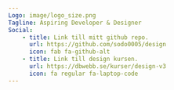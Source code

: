 ```yaml
---
Logo: image/logo_size.png
Tagline: Aspiring Developer & Designer
Social:
    - title: Link till mitt github repo.
      url: https://github.com/sodo0005/design
      icon: fab fa-github-alt
    - title: Link till design kursen.
      url: https://dbwebb.se/kurser/design-v3
      icon: fa regular fa-laptop-code
---
```

